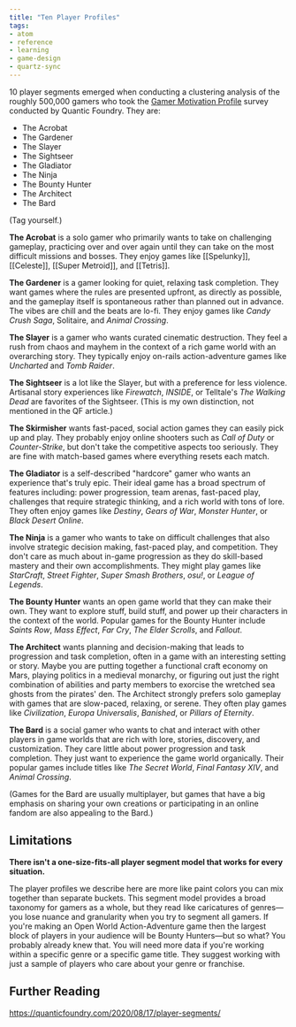 ```yaml
---
title: "Ten Player Profiles"
tags:
- atom
- reference
- learning
- game-design
- quartz-sync
---
```


10 player segments emerged when conducting a clustering analysis of the roughly 500,000 gamers who took the [Gamer Motivation Profile](https://apps.quanticfoundry.com/surveys/start/gamerprofile/) survey conducted by Quantic Foundry. They are:
- The Acrobat
- The Gardener
- The Slayer
- The Sightseer
- The Gladiator
- The Ninja
- The Bounty Hunter
- The Architect
- The Bard

(Tag yourself.)

**The Acrobat** is a solo gamer who primarily wants to take on challenging gameplay, practicing over and over again until they can take on the most difficult missions and bosses. They enjoy games like [[Spelunky]], [[Celeste]], [[Super Metroid]], and [[Tetris]].

**The Gardener** is a gamer looking for quiet, relaxing task completion. They want games where the rules are presented upfront, as directly as possible, and the gameplay itself is spontaneous rather than planned out in advance. The vibes are chill and the beats are lo-fi. They enjoy games like *Candy Crush Saga*, Solitaire, and *Animal Crossing*.

**The Slayer** is a gamer who wants curated cinematic destruction. They feel a rush from chaos and mayhem in the context of a rich game world with an overarching story. They typically enjoy on-rails action-adventure games like *Uncharted* and *Tomb Raider*.

**The Sightseer** is a lot like the Slayer, but with a preference for less violence. Artisanal story experiences like *Firewatch*, *INSIDE*, or Telltale's *The Walking Dead* are favorites of the Sightseer. (This is my own distinction, not mentioned in the QF article.)

**The Skirmisher** wants fast-paced, social action games they can easily pick up and play. They probably enjoy online shooters such as *Call of Duty* or *Counter-Strike*, but don't take the competitive aspects too seriously. They are fine with match-based games where everything resets each match.

**The Gladiator** is a self-described "hardcore" gamer who wants an experience that's truly epic. Their ideal game has a broad spectrum of features including: power progression, team arenas, fast-paced play, challenges that require strategic thinking, and a rich world with tons of lore. They often enjoy games like *Destiny*, *Gears of War*, *Monster Hunter*, or *Black Desert Online*.

**The Ninja** is a gamer who wants to take on difficult challenges that also involve strategic decision making, fast-paced play, and competition. They don't care as much about in-game progression as they do skill-based mastery and their own accomplishments. They might play games like *StarCraft*, *Street Fighter*, *Super Smash Brothers*, *osu!*, or *League of Legends*.

**The Bounty Hunter** wants an open game world that they can make their own. They want to explore stuff, build stuff, and power up their characters in the context of the world. Popular games for the Bounty Hunter include *Saints Row*, *Mass Effect*, *Far Cry*, *The Elder Scrolls*, and *Fallout*.

**The Architect** wants planning and decision-making that leads to progression and task completion, often in a game with an interesting setting or story. Maybe you are putting together a functional craft economy on Mars, playing politics in a medieval monarchy, or figuring out just the right combination of abilities and party members to exorcise the wretched sea ghosts from the pirates' den. The Architect strongly prefers solo gameplay with games that are slow-paced, relaxing, or serene. They often play games like *Civilization*, *Europa Universalis*, *Banished*, or *Pillars of Eternity*.

**The Bard** is a social gamer who wants to chat and interact with other players in game worlds that are rich with lore, stories, discovery, and customization. They care little about power progression and task completion. They just want to experience the game world organically. Their popular games include titles like *The Secret World*, *Final Fantasy XIV*, and *Animal Crossing*.

(Games for the Bard are usually multiplayer, but games that have a big emphasis on sharing your own creations or participating in an online fandom are also appealing to the Bard.)

## Limitations

**There isn't a one-size-fits-all player segment model that works for every situation.**

The player profiles we describe here are more like paint colors you can mix together than separate buckets. This segment model provides a broad taxonomy for gamers as a whole, but they read like caricatures of genres—you lose nuance and granularity when you try to segment all gamers. If you're making an Open World Action-Adventure game then the largest block of players in your audience will be Bounty Hunters—but so what? You probably already knew that. You will need more data if you're working within a specific genre or a specific game title. They suggest working with just a sample of players who care about your genre or franchise.

## Further Reading

https://quanticfoundry.com/2020/08/17/player-segments/